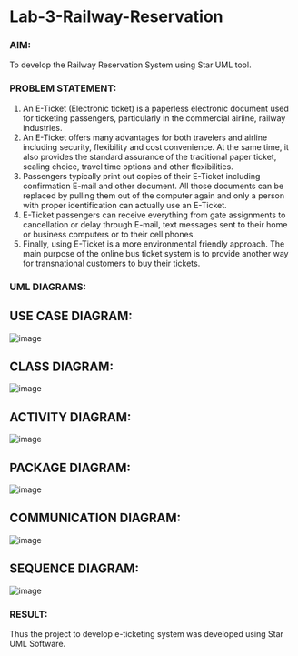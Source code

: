 # Lab-3-Railway-Reservation

### AIM:
To develop the Railway Reservation System using Star UML tool.
### PROBLEM STATEMENT:
1. An E-Ticket (Electronic ticket) is a paperless electronic document used for ticketing
passengers, particularly in the commercial airline, railway industries.
2. An E-Ticket offers many advantages for both travelers and airline including security,
flexibility and cost convenience. At the same time, it also provides the standard assurance of
the traditional paper ticket, scaling choice, travel time options and other flexibilities.
3. Passengers typically print out copies of their E-Ticket including confirmation E-mail
and other document. All those documents can be replaced by pulling them out of the computer
again and only a person with proper identification can actually use an E-Ticket.
4. E-Ticket passengers can receive everything from gate assignments to cancellation or
delay through E-mail, text messages sent to their home or business computers or to their cell
phones.
5. Finally, using E-Ticket is a more environmental friendly approach. The main purpose
of the online bus ticket system is to provide another way for transnational customers to buy
their tickets.

### UML DIAGRAMS:

## USE CASE DIAGRAM:

![image](https://github.com/nkishore2210/Lab-3-Railway-Reservation/assets/118707090/5bfe0fcc-6187-4fca-8648-6554d0c34401)

## CLASS DIAGRAM:

![image](https://github.com/nkishore2210/Lab-3-Railway-Reservation/assets/118707090/02d2a811-8664-421a-90ce-654ae117779c)

## ACTIVITY DIAGRAM:

![image](https://github.com/nkishore2210/Lab-3-Railway-Reservation/assets/118707090/cf172883-aab9-481b-82e1-59bfb2c24172)

## PACKAGE DIAGRAM:

![image](https://github.com/nkishore2210/Lab-3-Railway-Reservation/assets/118707090/abb2a25b-f9a0-427a-9d56-f6c591a82392)

## COMMUNICATION DIAGRAM:

![image](https://github.com/nkishore2210/Lab-3-Railway-Reservation/assets/118707090/d052a54b-b898-40cc-b0fd-94e8ce4f6d98)

## SEQUENCE DIAGRAM:

![image](https://github.com/nkishore2210/Lab-3-Railway-Reservation/assets/118707090/b08ff0fd-f1b2-4af8-9ec4-acac1af4b486)

### RESULT:
Thus the project to develop e-ticketing system was developed using Star UML Software.
